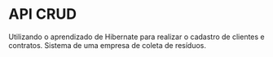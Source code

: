 # API CRUD
Utilizando o aprendizado de Hibernate para realizar o cadastro de clientes e contratos. Sistema de uma empresa de coleta de resíduos.
